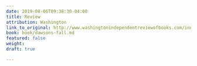 ```yaml
---
date: 2019-08-06T09:38:30-04:00
title: Review
attribution: Washington
link_to_original: http://www.washingtonindependentreviewofbooks.com/index.php/bookreview/dawsons-fall-a-novel?fbclid=IwAR1Fq64lW-M7GszXkCmEK17QtO6tK4FyPiHHbQXpSyr0CSVgtgCSb9tW2hE
book: book/dawsons-fall.md
featured: false
weight: 
draft: true

---
```

